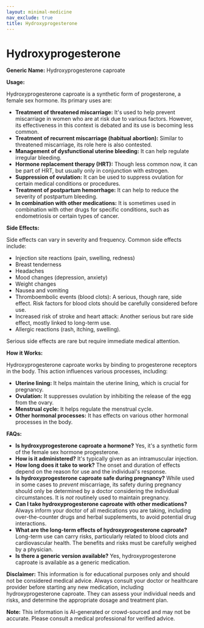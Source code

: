 ```yaml
---
layout: minimal-medicine
nav_exclude: true
title: Hydroxyprogesterone
---
```


# Hydroxyprogesterone

**Generic Name:** Hydroxyprogesterone caproate

**Usage:**

Hydroxyprogesterone caproate is a synthetic form of progesterone, a female sex hormone.  Its primary uses are:

* **Treatment of threatened miscarriage:**  It's used to help prevent miscarriage in women who are at risk due to various factors.  However, its effectiveness in this context is debated and its use is becoming less common.
* **Treatment of recurrent miscarriage (habitual abortion):** Similar to threatened miscarriage, its role here is also contested.
* **Management of dysfunctional uterine bleeding:**  It can help regulate irregular bleeding.
* **Hormone replacement therapy (HRT):**  Though less common now, it can be part of HRT, but usually only in conjunction with estrogen.
* **Suppression of ovulation:** It can be used to suppress ovulation for certain medical conditions or procedures.
* **Treatment of postpartum hemorrhage:** It can help to reduce the severity of postpartum bleeding.
* **In combination with other medications:** It is sometimes used in combination with other drugs for specific conditions, such as endometriosis or certain types of cancer.


**Side Effects:**

Side effects can vary in severity and frequency.  Common side effects include:

* Injection site reactions (pain, swelling, redness)
* Breast tenderness
* Headaches
* Mood changes (depression, anxiety)
* Weight changes
* Nausea and vomiting
* Thromboembolic events (blood clots):  A serious, though rare, side effect.  Risk factors for blood clots should be carefully considered before use.
* Increased risk of stroke and heart attack: Another serious but rare side effect, mostly linked to long-term use.
* Allergic reactions (rash, itching, swelling).

Serious side effects are rare but require immediate medical attention.


**How it Works:**

Hydroxyprogesterone caproate works by binding to progesterone receptors in the body.  This action influences various processes, including:

* **Uterine lining:** It helps maintain the uterine lining, which is crucial for pregnancy.
* **Ovulation:** It suppresses ovulation by inhibiting the release of the egg from the ovary.
* **Menstrual cycle:** It helps regulate the menstrual cycle.
* **Other hormonal processes:** It has effects on various other hormonal processes in the body.


**FAQs:**

* **Is hydroxyprogesterone caproate a hormone?** Yes, it's a synthetic form of the female sex hormone progesterone.
* **How is it administered?** It's typically given as an intramuscular injection.
* **How long does it take to work?** The onset and duration of effects depend on the reason for use and the individual's response.
* **Is hydroxyprogesterone caproate safe during pregnancy?**  While used in some cases to *prevent* miscarriage, its safety during pregnancy should only be determined by a doctor considering the individual circumstances.  It is *not* routinely used to maintain pregnancy.
* **Can I take hydroxyprogesterone caproate with other medications?**  Always inform your doctor of all medications you are taking, including over-the-counter drugs and herbal supplements, to avoid potential drug interactions.
* **What are the long-term effects of hydroxyprogesterone caproate?** Long-term use can carry risks, particularly related to blood clots and cardiovascular health.  The benefits and risks must be carefully weighed by a physician.
* **Is there a generic version available?** Yes, hydroxyprogesterone caproate is available as a generic medication.

**Disclaimer:** This information is for educational purposes only and should not be considered medical advice.  Always consult your doctor or healthcare provider before starting any new medication, including hydroxyprogesterone caproate. They can assess your individual needs and risks, and determine the appropriate dosage and treatment plan.


**Note:** This information is AI-generated or crowd-sourced and may not be accurate. Please consult a medical professional for verified advice.